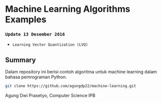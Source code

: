 # Machine Learning Algorithms Examples

### `Update 13 Desember 2016`
- `Learning Vector Quantization (LVQ)`

## Summary
Dalam repository ini berisi contoh algoritma untuk machine learning dalam bahasa pemrograman Python.
```bash
git clone https://github.com/agungdp22/machine-learning.git
```

Agung Dwi Prasetyo, Computer Science IPB